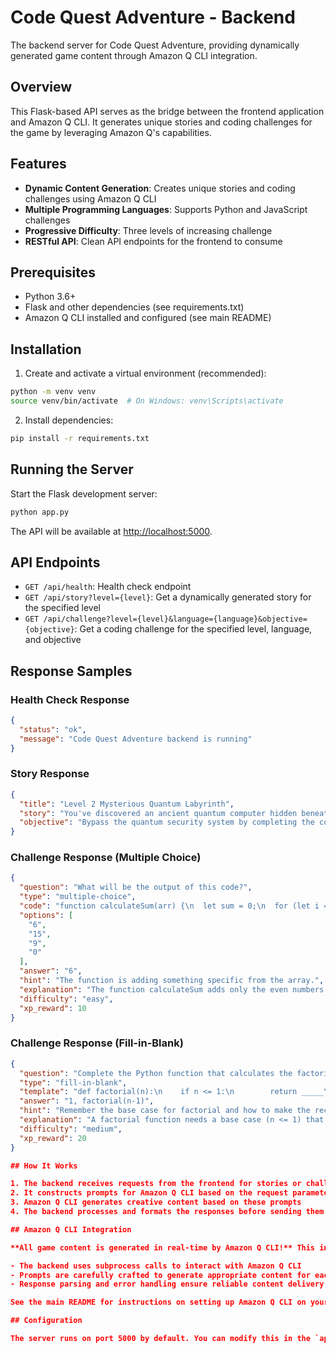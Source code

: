 # Code Quest Adventure - Backend

The backend server for Code Quest Adventure, providing dynamically generated game content through Amazon Q CLI integration.

## Overview

This Flask-based API serves as the bridge between the frontend application and Amazon Q CLI. It generates unique stories and coding challenges for the game by leveraging Amazon Q's capabilities.

## Features

- **Dynamic Content Generation**: Creates unique stories and coding challenges using Amazon Q CLI
- **Multiple Programming Languages**: Supports Python and JavaScript challenges
- **Progressive Difficulty**: Three levels of increasing challenge
- **RESTful API**: Clean API endpoints for the frontend to consume

## Prerequisites

- Python 3.6+
- Flask and other dependencies (see requirements.txt)
- Amazon Q CLI installed and configured (see main README)

## Installation

1. Create and activate a virtual environment (recommended):

```bash
python -m venv venv
source venv/bin/activate  # On Windows: venv\Scripts\activate
```

2. Install dependencies:

```bash
pip install -r requirements.txt
```

## Running the Server

Start the Flask development server:

```bash
python app.py
```

The API will be available at [http://localhost:5000](http://localhost:5000).

## API Endpoints

- `GET /api/health`: Health check endpoint
- `GET /api/story?level={level}`: Get a dynamically generated story for the specified level
- `GET /api/challenge?level={level}&language={language}&objective={objective}`: Get a coding challenge for the specified level, language, and objective

## Response Samples

### Health Check Response

```json
{
  "status": "ok",
  "message": "Code Quest Adventure backend is running"
}
```

### Story Response

```json
{
  "title": "Level 2 Mysterious Quantum Labyrinth",
  "story": "You've discovered an ancient quantum computer hidden beneath the city. Its circuits pulse with otherworldly energy, but the security system has detected your presence. To access its secrets, you must solve a series of coding puzzles that protect the core memory banks.",
  "objective": "Bypass the quantum security system by completing the coding challenges to access the ancient knowledge."
}
```

### Challenge Response (Multiple Choice)

```json
{
  "question": "What will be the output of this code?",
  "type": "multiple-choice",
  "code": "function calculateSum(arr) {\n  let sum = 0;\n  for (let i = 0; i < arr.length; i++) {\n    if (arr[i] % 2 === 0) {\n      sum += arr[i];\n    }\n  }\n  return sum;\n}\n\nconsole.log(calculateSum([1, 2, 3, 4, 5]));",
  "options": [
    "6",
    "15",
    "9",
    "0"
  ],
  "answer": "6",
  "hint": "The function is adding something specific from the array.",
  "explanation": "The function calculateSum adds only the even numbers in the array. In this case, the even numbers are 2 and 4, so the sum is 2 + 4 = 6.",
  "difficulty": "easy",
  "xp_reward": 10
}
```

### Challenge Response (Fill-in-Blank)

```json
{
  "question": "Complete the Python function that calculates the factorial of a number using recursion.",
  "type": "fill-in-blank",
  "template": "def factorial(n):\n    if n <= 1:\n        return _____\n    else:\n        return n * _____",
  "answer": "1, factorial(n-1)",
  "hint": "Remember the base case for factorial and how to make the recursive call.",
  "explanation": "A factorial function needs a base case (n <= 1) that returns 1, and a recursive case that multiplies n by the factorial of n-1.",
  "difficulty": "medium",
  "xp_reward": 20
}

## How It Works

1. The backend receives requests from the frontend for stories or challenges
2. It constructs prompts for Amazon Q CLI based on the request parameters
3. Amazon Q CLI generates creative content based on these prompts
4. The backend processes and formats the responses before sending them to the frontend

## Amazon Q CLI Integration

**All game content is generated in real-time by Amazon Q CLI!** This integration is what makes Code Quest Adventure unique:

- The backend uses subprocess calls to interact with Amazon Q CLI
- Prompts are carefully crafted to generate appropriate content for each game level
- Response parsing and error handling ensure reliable content delivery

See the main README for instructions on setting up Amazon Q CLI on your system.

## Configuration

The server runs on port 5000 by default. You can modify this in the `app.py` file if needed.